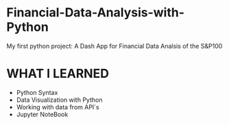 # Financial-Data-Analysis-with-Python
My first python project: A Dash App for Financial Data Analsis of the S&P100 
# WHAT I LEARNED
- Python Syntax
- Data Visualization with Python
- Working with data from API´s
- Jupyter NoteBook
